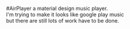 #AirPlayer
a material design music player.<br>
I'm trying to make it looks like google play music<br>
but there are still lots of work have to be done.<br>
